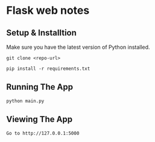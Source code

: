# Flask web notes

## Setup & Installtion

Make sure you have the latest version of Python installed.

```
git clone <repo-url>
```
```
pip install -r requirements.txt
```

## Running The App

```
python main.py
```

## Viewing The App

```
Go to http://127.0.0.1:5000
```
